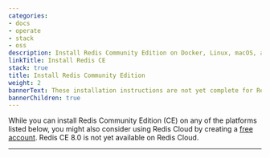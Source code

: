 ```yaml
---
categories:
- docs
- operate
- stack
- oss
description: Install Redis Community Edition on Docker, Linux, macOS, and Windows (using Docker only)
linkTitle: Install Redis CE
stack: true
title: Install Redis Community Edition
weight: 2
bannerText: These installation instructions are not yet complete for Redis CE 8.0 RC1. For installation instructions prior to Redis CE 8.0, see [these pages]({{< relref "/operate/oss_and_stack/install/archive" >}}).
bannerChildren: true
---
```


While you can install Redis Community Edition (CE) on any of the platforms listed below, you might also consider using Redis Cloud by creating a [free account](https://redis.com/try-free/?utm_source=redisio&utm_medium=referral&utm_campaign=2023-09-try_free&utm_content=cu-redis_cloud_users).
Redis CE 8.0 is not yet available on Redis Cloud.

<hr/>